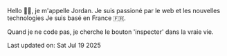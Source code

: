 
Hello 👋🏻, je m'appelle Jordan.
Je suis passioné par le web et les nouvelles technologies
Je suis basé en France 🇫🇷. 


<!--START SENTENCE-->
Quand je ne code pas, je cherche le bouton 'inspecter' dans la vraie vie.
<!--END SENTENCE-->

<!--START DATE-->
Last updated on: Sat Jul 19 2025
<!--END DATE-->


